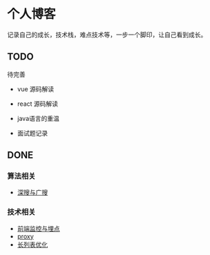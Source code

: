 # 个人博客

记录自己的成长，技术栈，难点技术等，一步一个脚印，让自己看到成长。

## TODO

待完善

- vue 源码解读
- react 源码解读
- java语言的重温

- 面试题记录

## DONE

### 算法相关

- [深搜与广搜](./Algorithms/深搜与广搜.md)

### 技术相关

- [前端监控与埋点](./Technology/前端监控与埋点.md)
- [proxy](./Technology/proxy.md)
- [长列表优化](./Technology/长列表优化.md)